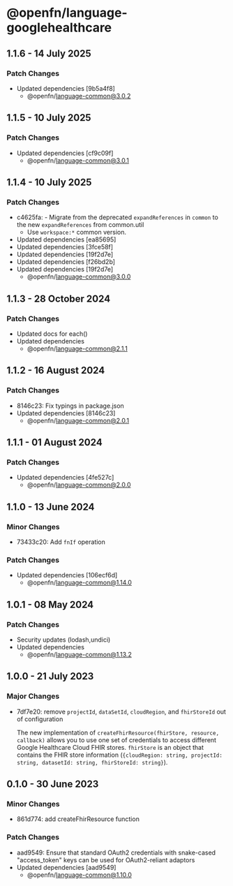 # @openfn/language-googlehealthcare

## 1.1.6 - 14 July 2025

### Patch Changes

- Updated dependencies \[9b5a4f8]
  - @openfn/language-common@3.0.2

## 1.1.5 - 10 July 2025

### Patch Changes

- Updated dependencies \[cf9c09f]
  - @openfn/language-common@3.0.1

## 1.1.4 - 10 July 2025

### Patch Changes

- c4625fa: - Migrate from the deprecated `expandReferences` in `common` to the
  new `expandReferences` from common.util
  - Use `workspace:*` common version.
- Updated dependencies \[ea85695]
- Updated dependencies \[3fce58f]
- Updated dependencies \[19f2d7e]
- Updated dependencies \[f26bd2b]
- Updated dependencies \[19f2d7e]
  - @openfn/language-common@3.0.0

## 1.1.3 - 28 October 2024

### Patch Changes

- Updated docs for each()
- Updated dependencies
  - @openfn/language-common@2.1.1

## 1.1.2 - 16 August 2024

### Patch Changes

- 8146c23: Fix typings in package.json
- Updated dependencies \[8146c23]
  - @openfn/language-common@2.0.1

## 1.1.1 - 01 August 2024

### Patch Changes

- Updated dependencies \[4fe527c]
  - @openfn/language-common@2.0.0

## 1.1.0 - 13 June 2024

### Minor Changes

- 73433c20: Add `fnIf` operation

### Patch Changes

- Updated dependencies \[106ecf6d]
  - @openfn/language-common@1.14.0

## 1.0.1 - 08 May 2024

### Patch Changes

- Security updates (lodash,undici)
- Updated dependencies
  - @openfn/language-common@1.13.2

## 1.0.0 - 21 July 2023

### Major Changes

- 7df7e20: remove `projectId`, `dataSetId`, `cloudRegion`, and `fhirStoreId` out
  of configuration

  The new implementation of `createFhirResource(fhirStore, resource, callback)`
  allows you to use one set of credentials to access different Google Healthcare
  Cloud FHIR stores. `fhirStore` is an object that contains the FHIR store
  information
  (`{cloudRegion: string, projectId: string, datasetId: string, fhirStoreId: string}`).

## 0.1.0 - 30 June 2023

### Minor Changes

- 861d774: add createFhirResource function

### Patch Changes

- aad9549: Ensure that standard OAuth2 credentials with snake-cased
  "access\_token" keys can be used for OAuth2-reliant adaptors
- Updated dependencies \[aad9549]
  - @openfn/language-common@1.10.0

